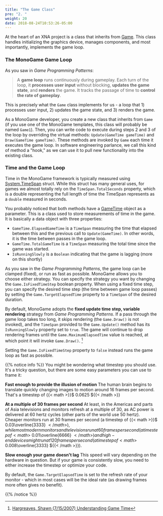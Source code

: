 ```yaml
---
title: "The Game Class"
pre: "2. "
weight: 20                       
date: 2018-08-24T10:53:26-05:00
---
```


At the heart of an XNA project is a class that inherits from [Game](https://docs.monogame.net/api/Microsoft.Xna.Framework.Game.html).  This class handles initializing the graphics device, manages components, and most importantly, implements the game loop.

### The MonoGame Game Loop

As you saw in _Game Programming Patterns_:

> A **game loop** runs continuously during gameplay. Each turn of the loop, it **processes user input** without blocking, **updates the game state**, and **renders** the game. It tracks the passage of time to **control the rate of gameplay**.

This is precisely what the `Game` class implements for us - a loop that 1) processes user input, 2) updates the game state, and 3) renders the game.  

As a MonoGame developer, you create a new class that inherits from `Game` (if you use one of the MonoGame templates, this class will probably be named `Game1`).  Then, you can write code to execute during steps 2 and 3 of the loop by overriding the virtual methods: `Update(GameTime gameTime)` and `Draw(GameTime gameTime)`.  These methods are invoked by `Game` each time it executes the game loop.  In software engineering parlance, we call this kind of method a "hook," as we can use it to pull new functionality into the existing class.

### Time and the Game Loop
Time in the MonoGame framework is typically measured using [System.TimeSpan](https://docs.microsoft.com/en-us/dotnet/api/system.timespan?view=net-5.0) struct.  While this struct has many general uses, for games we almost totally rely on the `TimeSpan.TotalSeconds` property, which is a double representing the full length of time the TimeSpan represents as a `double` measured in seconds.

You probably noticed that both methods have a [GameTime](https://docs.monogame.net/api/Microsoft.Xna.Framework.GameTime.html) object as a parameter.  This is a class used to store measurements of time in the game.  It is basically a data object with three properties: 

* `GameTime.ElapsedGameTime` is a `TimeSpan` measuring the time that elapsed between this and the previous call to `Update(GameTime)`.  In other words, it is the time between passes in the game loop.
* `GameTime.TotalGameTime` is a `TimeSpan` measuring the total time since the game was started.
* `IsRunningSlowly` is a `Boolean` indicating that the game is lagging (more on this shortly)

As you saw in the _Game Programming Patterns_, the game loop can be clamped (fixed), or run as fast as possible.  MonoGame allows you to choose either strategy.  You can specify the strategy you want by changing the `Game.IsFixedTimeStep` boolean property.  When using a fixed time step, you can specify the desired time step (the time between game loop passes) by setting the `Game.TargetElapsedTime` property to a `TimeSpan` of the desired duration.

By default, MonoGame adopts the **fixed update time step, variable rendering** strategy from _Game Programming Patterns_.  If a pass through the game loop takes too long, it skips rendering (the `Game.Draw()` is not invoked), and the `TimeSpan` provided to the `Game.Update()` method has its `IsRunningSlowly` property set to `true`.  The game will continue to drop rendering frames until the `Game.MaximumElapsedTime` value is reached, at which point it will invoke `Game.Draw()`. [^hargreaves2007]

[^hargreaves2007]: [Hargreaves, Shawn (7/15/2007) Understanding Game Time](https://www.shawnhargreaves.com/blog/understanding-gametime.html)

Setting the `Game.IsFixedTimeStep` property to `false` instead runs the game loop as fast as possible.

{{% notice info %}}
You might be wondering what timestep you should use.  It's a tricky question, but there are some easy parameters you can use to frame it:

**Fast enough to provide the illusion of motion**  The human brain begins to translate quickly changing images to motion around 16 frames per second.  That's a timestep of {{< math >}}$ 0.0625 ${{< /math >}}

**At a multiple of 30 frames per second**  At least, in the Americas and parts of Asia televisions and monitors refresh at a multiple of 30, as AC power is delivered at 60 hertz cycles (other parts of the world use 50 hertz).  Cheaper monitors run at 30 frames per second (a timestep of {{< math >}}$ 0.03\overline{3333} ${{< /math >}}), while most modern monitors and televisions run at 60 frames per second (a timestep of {{< math >}}$ 0.01\overline{6666} ${{< /math >}}) and high-end devices might run at 120 frames per second (a timestep of {{< math >}}$ 0.008\overline{3333} ${{< /math >}}).

**Slow enough your game doesn't lag**  This speed will vary depending on the hardware in question.  But if your game is consistently slow, you need to either increase the timestep or optimize your code.

By default, the `Game.TargetElapsedTime` is set to the refresh rate of your monitor - which in most cases will be the ideal rate (as drawing frames more often gives no benefit).

{{% /notice %}}
